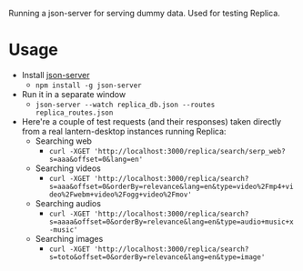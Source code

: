 Running a json-server for serving dummy data. Used for testing Replica.

# Usage
- Install [json-server](https://github.com/typicode/json-server)
  - `npm install -g json-server`
- Run it in a separate window
  - `json-server --watch replica_db.json --routes replica_routes.json`
- Here're a couple of test requests (and their responses) taken directly from a real lantern-desktop instances running Replica:
  - Searching web
    - `curl -XGET 'http://localhost:3000/replica/search/serp_web?s=aaa&offset=0&lang=en'`
  - Searching videos
    - `curl -XGET 'http://localhost:3000/replica/search?s=aaa&offset=0&orderBy=relevance&lang=en&type=video%2Fmp4+video%2Fwebm+video%2Fogg+video%2Fmov'`
  - Searching audios
    - `curl -XGET 'http://localhost:3000/replica/search?s=aaaa&offset=0&orderBy=relevance&lang=en&type=audio+music+x-music'`
  - Searching images
    - `curl -XGET 'http://localhost:3000/replica/search?s=toto&offset=0&orderBy=relevance&lang=en&type=image'`

